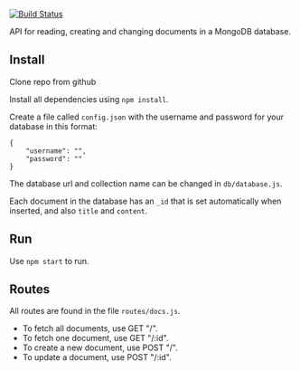 [![Build Status](https://app.travis-ci.com/jannikarlsson/jsramverk-backend.svg?branch=master)](https://app.travis-ci.com/jannikarlsson/jsramverk-backend)

API for reading, creating and changing documents in a MongoDB database.

## Install

Clone repo from github

Install all dependencies using `npm install`.

Create a file called `config.json` with the username and password for your database in this format:

```
{
    "username": "",
    "password": ""
}
```

The database url and collection name can be changed in `db/database.js`.

Each document in the database has an `_id` that is set automatically when inserted, and also `title` and `content`.

## Run

Use `npm start` to run.

## Routes

All routes are found in the file `routes/docs.js`.

* To fetch all documents, use GET "/".
* To fetch one document, use GET "/:id".
* To create a new document, use POST "/".
* To update a document, use POST "/:id".